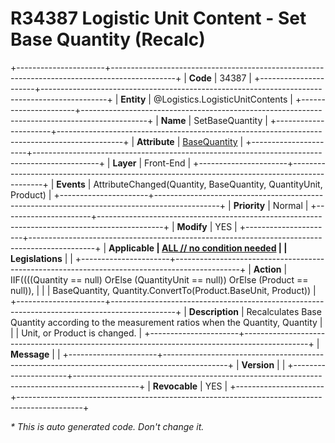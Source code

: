 ﻿---
erp.type: front-end-business-rule
erp.entity: Logistics.LogisticUnitContents
---

# R34387 Logistic Unit Content - Set Base Quantity (Recalc)
+----------------------+----------------------------------------------------------------------------------------------+
| **Code**             | 34387                                                                                        |
+----------------------+----------------------------------------------------------------------------------------------+
| **Entity**           | @Logistics.LogisticUnitContents                                                              |
+----------------------+----------------------------------------------------------------------------------------------+
| **Name**             | SetBaseQuantity                                                                              |
+----------------------+----------------------------------------------------------------------------------------------+
| **Attribute**        | [BaseQuantity](../entities/Logistics.LogisticUnitContents.md#basequantity)                   |
+----------------------+----------------------------------------------------------------------------------------------+
| **Layer**            | Front-End                                                                                    |
+----------------------+----------------------------------------------------------------------------------------------+
| **Events**           | AttributeChanged(Quantity, BaseQuantity, QuantityUnit, Product)                              |
+----------------------+----------------------------------------------------------------------------------------------+
| **Priority**         | Normal                                                                                       |
+----------------------+----------------------------------------------------------------------------------------------+
| **Modify**           | YES                                                                                          |
+----------------------+----------------------------------------------------------------------------------------------+
| **Applicable         | [ALL // no condition needed](xref:applicable-legislations)                                   |
| Legislations**       |                                                                                              |
+----------------------+----------------------------------------------------------------------------------------------+
| **Action**           | IIF((((Quantity == null) OrElse (QuantityUnit == null)) OrElse (Product == null)),           |
|                      | BaseQuantity, Quantity.ConvertTo(Product.BaseUnit, Product))                                 |
+----------------------+----------------------------------------------------------------------------------------------+
| **Description**      | Recalculates Base Quantity according to the measurement ratios when the Quantity, Quantity   |
|                      | Unit, or Product is changed.                                                                 |
+----------------------+----------------------------------------------------------------------------------------------+
| **Message**          |                                                                                              |
+----------------------+----------------------------------------------------------------------------------------------+
| **Version**          |                                                                                              |
+----------------------+----------------------------------------------------------------------------------------------+
| **Revocable**        | YES                                                                                          |
+----------------------+----------------------------------------------------------------------------------------------+

*\* This is auto generated code. Don't change it.*
